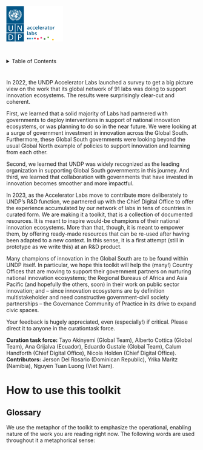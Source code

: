 <!-- ![undp_accelerator_labs_logo](public/imgs/UNDP_accelerator_labs_logo_vertical_color_RGB.png) -->
<img src="public/imgs/UNDP_accelerator_labs_logo_vertical_color_RGB.png"  width="150" alt="undp_accelerator_labs_logo">

#
<!-- TABLE OF CONTENTS -->
<details>
  <summary>Table of Contents</summary>
  <ol>
    <li>
      <a href="#about-the-project">About The Project</a>
      <ul>
        <li><a href="#built-with">Built With</a></li>
      </ul>
    </li>
    <li>
      <a href="/Understanding%20and%20pitching%20NIE/README.md">Understanding and pitching NIE</a>
      <ul>
        <li>
            <a href="/Understanding%20and%20pitching%20NIE/README.md">About understanding and pitching NIE</a>
        </li>
        <li>
            <!-- <ul> -->
            <a href="#">Understanding NIE and PSI</a>
            <ul>
                <li>
                    <a
                    href="/Understanding%20and%20pitching%20NIE/Understanding%20NIE%20and%20PSI/Factsheet_understanding_NIE_PSI.md"
                    >
                        Factsheet
                    </a>
                </li>
            </ul>
        </li>
        <li>
            <!-- <ul> -->
            <a href="#">National Innovation ecosystem talking points and value proposition</a>
            <ul>
                <li>
                    <a
                    href="/Understanding%20and%20pitching%20NIE/National Innovation%20ecosystem%20talking%20points%20and%20value%20proposition/Factsheet.md"
                    >
                        Factsheet
                    </a>
                </li>
            </ul>
        </li>
      </ul>
    </li>
    <li>
        <a href="#">
            How to design an innovation policy
        </a>
        <ul>
            <li>
                <a href="/How%20to%20design%20an%20innovation%20policy/About%20designing%20an%20innovation%20policy.md">About designing an innovation policy </a>
            </li>
            <li>
                <a href="#">
                    A step-by-step journey to a national innovation policy - Dominican Republic
                </a>
                <ul>
                    <li>
                        <a
                        href="/How%20to%20design%20an%20innovation%20policy/A%20step-by-step%20journey%20to%20a%20national%20innovation%20policy%20-%20Dominican%20Republic/Factsheet Dominican Republic Innovation Policy.md"
                        >
                            Factsheet
                        </a>
                    </li>
                </ul>
            </li>
        </ul>
    </li>
    <li>
        <a href="#">
            How to incubate an innovation unit or lab
        </a> 
        <ul>
            <li>
                <a href="/How%20to%20incubate%20an%20innovation%20unit%20or%20lab/About%20incubating%20an%20innovation%20unit%20or%20lab.md">
                    About incubating an innovation unit or lab 
                </a>
            </li>
            <li>
                <a href="#">
                    Multistakeholder governance model for an innovation lab - Ecuador
                </a>
                <ul>
                    <li>
                        <a
                        href="/How%20to%20incubate%20an%20innovation%20unit%20or%20lab/Multistakeholder%20governance%20model%20for%20an%20innovation%20lab%20-%20Ecuador/Factsheet%20multistakeholder%20governance model_Ecuador.md"
                        >
                            Factsheet
                        </a>
                    </li>
                </ul>
            </li>
            <li>
                <a href="#">
                    Playbook for a digital innovation lab - Dominican Republic
                </a>
                <ul>
                    <li>
                        <a
                        href="/How%20to%20incubate%20an%20innovation%20unit%20or%20lab/Playbook%20for%20a%20digital%20innovation%20lab%20-%20Dominican%20Republic/Factsheet_Incubating_Labs_Dominican_Republic_Playbook.md"
                        >
                            Factsheet
                        </a>
                    </li>
                </ul>
            </li>
            <li>
                <a href="#">
                    TORs for a consultant to build up the National Innovation Center - Viet Nam
                </a>
                <ul>
                    <li>
                        <a
                        href="/How%20to%20incubate%20an%20innovation%20unit%20or%20lab/TORs%20for%20a%20consultant%20to%20build%20up%20the%20National%20Innovation%20Center%20-%20Viet Nam/Factsheet_Incubating_Labs_Viet_Nam_National_Innovation_Center_TOR_consultant_presentation1.md"
                        >
                            Factsheet
                        </a>
                    </li>
                </ul>
            </li>
        </ul>
    </li>
    <li>
        <a href="#">
            How to upskill civil servants for innovation
        </a>
        <ul>
            <li>
                <a href="/How%20to%20upskill%20civil%20servants%20for%20innovation/About%20how%20to%20upskill%20civil%20servants.md">
                    About how to upskill civil servants
                </a>
            </li>
            <li>
                <a href="#">
                    Digital Standards for development solutions - Chief Digital Office
                </a>
                <ul>
                    <li>
                        <a
                        href="/How%20to%20upskill%20civil%20servants%20for%20innovation/Digital%20Standards%20for%20development%20solutions%20-%20Chief%20Digital%20Office/Factsheet Digital Standards_CDO.md"
                        >
                            Factsheet
                        </a>
                    </li>
                </ul>
            </li>
            <li>
                <a href="#">
                    Digitising the induction process for civil servants - Namibia
                </a>
                <ul>
                    <li>
                        <a
                        href="/How%20to%20upskill%20civil%20servants%20for%20innovation/Digitising%20the%20induction%20process%20for%20civil%20servants%20-%20Namibia/Factsheet_Digitising_induction_civil_servants_Namibia.md"
                        >
                            Factsheet
                        </a>
                    </li>
                </ul>
            </li>
            <li>
                <a href="#">
                    Embedding innovation methods into the civil service - Namibia
                </a>
                <ul>
                    <li>
                        <a
                        href="/How%20to%20upskill%20civil%20servants%20for%20innovation/Embedding%20innovation%20methods%20into%20the%20civil%20service%20-%20Namibia/Factsheet_Public_sector_innovation_toolkit_Namibia.md"
                        >
                            Factsheet
                        </a>
                    </li>
                </ul>
            </li>
            <li>
                <a href="#">
                    Embedding innovation methods into the civil service via a course on ethics and integrity - Namibia
                </a>
                <ul>
                    <li>
                        <a
                        href="/How%20to%20upskill%20civil%20servants%20for%20innovation/Embedding%20innovation%20methods%20into%20the%20civil%20service%20via%20a%20course%20on%20ethics%20and%20integrity%20-%20Namibia/Factsheet_embedding_innovation_methods_via_course_ethics_Namibia.md"
                        >
                            Factsheet
                        </a>
                    </li>
                </ul>
            </li>
        </ul>
    </li>
    <li>
        <a href="#">
            About supporting national innovation ecosystems
        </a>
        <ul>
            <li>
                <a href="/How%20to%20support%20a%20national%20innovation%20ecosystem/About%20supporting%20national%20innovation%20ecosystems.md">
                    About how to upskill civil servants
                </a>
            </li>
            <li>
                <a href="#">
                    How to map a national innovation ecosystem - Kenya
                </a>
                <ul>
                    <li>
                        <a
                        href="/How%20to%20support%20a%20national%20innovation%20ecosystem/How%20to%20map%20a%20national%20innovation%20ecosystem%20-%20Kenya/Factsheet_Mapping_innovation_ecosystem_Kenya.md"
                        >
                            Factsheet
                        </a>
                    </li>
                </ul>
            </li>
            <li>
                <a href="#">
                    Innovators journey - Zambia
                </a>
                <ul>
                    <li>
                        <a
                        href="/How%20to%20support%20a%20national%20innovation%20ecosystem/Innovators%20journey%20-%20Zambia/Factsheet_innovators_journey_Zambia.md"
                        >
                            Factsheet
                        </a>
                    </li>
                </ul>
            </li>
        </ul>
    </li>
  </ol>
</details>

# 
In 2022, the UNDP Accelerator Labs launched a survey to get a big picture view on the work that its global network of 91 labs was doing to support innovation ecosystems. The results were surprisingly clear-cut and coherent.  

First, we learned that a solid majority of Labs had partnered with governments to deploy interventions in support of national innovation ecosystems, or was planning to do so in the near future. We were looking at a surge of government investment in innovation across the Global South. Furthermore, these Global South governments were looking beyond the usual Global North example of policies to support innovation and learning from each other.  

Second, we learned that UNDP was widely recognized as the leading organization in supporting Global South governments in this journey. And third, we learned that collaboration with governments that have invested in innovation becomes smoother and more impactful.  

In 2023, as the Accelerator Labs move to contribute more deliberately to UNDP’s R&D function, we partnered up with the Chief Digital Office to offer the experience accumulated by our network of labs in tens of countries in curated form. We are making it a toolkit, that is a collection of documented resources. It is meant to inspire would-be champions of their national innovation ecosystems. More than that, though, it is meant to empower them, by offering ready-made resources that can be re-used after having been adapted to a new context. In this sense, it is a first attempt (still in prototype as we write this) at an R&D product.  

Many champions of innovation in the Global South are to be found within UNDP itself. In particular, we hope this toolkit will help the (many!) Country Offices that are moving to support their government partners on nurturing national innovation ecosystems; the Regional Bureaus of Africa and Asia Pacific (and hopefully the others, soon) in their work on public sector innovation; and – since innovation ecosystems are by definition multistakeholder and need constructive government-civil society partnerships – the Governance Community of Practice in its drive to expand civic spaces. 

Your feedback is hugely appreciated, even (especially!) if critical. Please direct it to anyone in the curationtask force. 

**Curation task force:** Tayo Akinyemi (Global Team), Alberto Cottica (Global Team), Ana Grijalva (Ecuador), Eduardo Gustale (Global Team), Calum Handforth (Chief Digital Office), Nicola Holden (Chief Digital Office). 
**Contributors:** Jerson Del Rosario (Dominican Republic), Yrika Maritz (Namibia), Nguyen Tuan Luong (Viet Nam). 

# How to use this toolkit

## Glossary

We use the metaphor of the toolkit to emphasize the operational, enabling nature of the work you are reading right now. The following words are used throughout it a metaphorical sense:

<!-- [learn how to pitch](Understanding%20and%20pitching%20NIE/) -->
